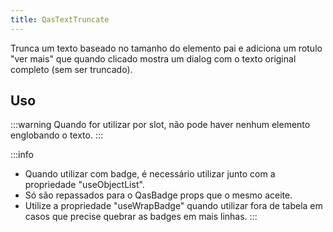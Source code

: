 ```yaml
---
title: QasTextTruncate
---
```


Trunca um texto baseado no tamanho do elemento pai e adiciona um rotulo "ver mais" que quando clicado mostra um dialog com o texto original completo (sem ser truncado).

<doc-api file="text-truncate/QasTextTruncate" name="QasTextTruncate" />

## Uso

<doc-example file="QasTextTruncate/Basic" title="Básico" />

<doc-example file="QasTextTruncate/InsideTable" title="Dentro da tabela" />

<doc-example file="QasTextTruncate/WithCounter" title="Com contador" />

<doc-example file="QasTextTruncate/WithManyItems" title="Com mais de 12 itens" />

:::warning
Quando for utilizar por slot, não pode haver nenhum elemento englobando o texto.
:::

<doc-example file="QasTextTruncate/DefaultSlot" title="Slot default" />

:::info
- Quando utilizar com badge, é necessário utilizar junto com a propriedade "useObjectList".
- Só são repassados para o QasBadge props que o mesmo aceite.
- Utilize a propriedade "useWrapBadge" quando utilizar fora de tabela em casos que precise quebrar as badges em mais linhas.
:::
<doc-example file="QasTextTruncate/WithBadge" title="Uso com badges" />